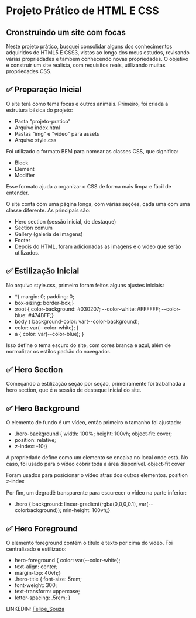 # Projeto Prático de HTML E CSS

## Cronstruindo um site com focas

Neste projeto prático, busquei consolidar alguns dos conhecimentos adquiridos de HTML5 E  CSS3, vistos
ao longo dos meus estudos, revisando várias propriedades e também conhecendo novas
propriedades. O objetivo é construir um site realista, com requisitos reais, utilizando muitas
propriedades CSS.

## ✅ Preparação Inicial

O site terá como tema focas e outros animais. Primeiro, foi criada a estrutura
básica do projeto:

- Pasta "projeto-pratico"
- Arquivo index.html
- Pastas "img" e "video" para assets
- Arquivo style.css

Foi utilizado o formato BEM para nomear as classes CSS, que significa:

- Block 
- Element
- Modifier
  
Esse formato ajuda a organizar o CSS de forma mais limpa e fácil de entender.

O site conta com uma página longa, com várias seções, cada uma com uma
classe diferente. As principais são:

- Hero section (sessão inicial, de destaque)
- Section comum
- Gallery (galeria de imagens)
- Footer
- Depois do HTML, foram adicionadas as imagens e o vídeo que serão utilizados.

## ✅ Estilização Inicial

No arquivo style.css, primeiro foram feitos alguns ajustes iniciais:

- *{ margin: 0; padding: 0; 
- box-sizing: border-box;}
- :root { color-background: #030207; --color-white: #FFFFFF; --color-blue: #474BFF;}
- body { background-color: var(--color-background); 
- color: var(--color-white); }
- a { color: var(--color-blue); }

Isso define o tema escuro do site, com cores branca e azul, além de normalizar os
estilos padrão do navegador.

## ✅ Hero Section

Começando a estilização seção por seção, primeiramente foi trabalhada a hero
section, que é a sessão de destaque inicial do site.

## ✅ Hero Background

O elemento de fundo é um vídeo, então primeiro o tamanho foi ajustado:

- .hero-background { width: 100%; height: 100vh; object-fit: cover;
-  position: relative;
-  z-index: -10;}

A propriedade define como um elemento se encaixa no local onde está. No caso,
foi usado para o vídeo cobrir toda a área disponível. object-fit cover

Foram usados para posicionar o vídeo atrás dos outros
elementos. position z-index

Por fim, um degradê transparente para escurecer o vídeo na parte inferior:

- .hero { background: linear-gradient(rgba(0,0,0,0.1), var(--colorbackground)); min-height: 100vh;}

## ✅ Hero Foreground

O elemento foreground contém o título e texto por cima do vídeo. Foi centralizado
e estilizado:

- hero-foreground { color: var(--color-white); 
- text-align: center;
- margin-top: 40vh;}
- .hero-title { font-size: 5rem; 
- font-weight: 300; 
- text-transform: uppercase; 
- letter-spacing: .5rem; }



LINKEDIN: [Felipe_Souza](https://www.linkedin.com/in/felipe-souza-devweb/)



  
